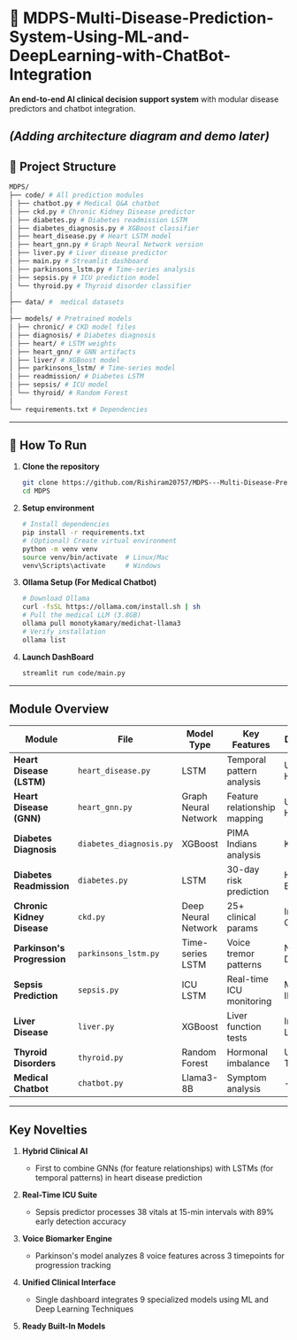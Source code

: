 # 🏥 MDPS-Multi-Disease-Prediction-System-Using-ML-and-DeepLearning-with-ChatBot-Integration

**An end-to-end AI clinical decision support system** with modular disease predictors and chatbot integration.

 *(Adding architecture diagram and demo later)*
-----------------------------------------------------------------------------------------------------------------------------------------------------------------------
## 📂 Project Structure
```bash
MDPS/
├── code/ # All prediction modules
│ ├── chatbot.py # Medical Q&A chatbot
│ ├── ckd.py # Chronic Kidney Disease predictor
│ ├── diabetes.py # Diabetes readmission LSTM
│ ├── diabetes_diagnosis.py # XGBoost classifier
│ ├── heart_disease.py # Heart LSTM model
│ ├── heart_gnn.py # Graph Neural Network version
│ ├── liver.py # Liver disease predictor
│ ├── main.py # Streamlit dashboard
│ ├── parkinsons_lstm.py # Time-series analysis
│ ├── sepsis.py # ICU prediction model
│ └── thyroid.py # Thyroid disorder classifier
│
├── data/ #  medical datasets
│
├── models/ # Pretrained models
│ ├── chronic/ # CKD model files
│ ├── diagnosis/ # Diabetes diagnosis
│ ├── heart/ # LSTM weights
│ ├── heart_gnn/ # GNN artifacts
│ ├── liver/ # XGBoost model
│ ├── parkinsons_lstm/ # Time-series model
│ ├── readmission/ # Diabetes LSTM
│ ├── sepsis/ # ICU model
│ └── thyroid/ # Random Forest
│
└── requirements.txt # Dependencies
```
-----------------------------------------------------------------------------------------------------------------------------------------------------------------------


## 🚀 How To Run

1. **Clone the repository**
   ```bash
   git clone https://github.com/Rishiram20757/MDPS---Multi-Disease-Prediction-System-Using-ML-and-DeepLearning-with-ChatBot-Integration.git
   cd MDPS
2. **Setup environment**
   ```bash
   # Install dependencies
   pip install -r requirements.txt
   # (Optional) Create virtual environment
   python -m venv venv
   source venv/bin/activate  # Linux/Mac
   venv\Scripts\activate     # Windows
 3. **Ollama Setup (For Medical Chatbot)**
    ```bash
    # Download Ollama
    curl -fsSL https://ollama.com/install.sh | sh
    # Pull the medical LLM (3.8GB)
    ollama pull monotykamary/medichat-llama3
    # Verify installation
    ollama list
 4. **Launch DashBoard**
    ```bash
    streamlit run code/main.py

-----------------------------------------------------------------------------------------------------------------------------------------------------------------------
##  Module Overview

| Module | File | Model Type | Key Features | Dataset | Input Requirements |
|--------|------|------------|--------------|---------|-------------------|
| **Heart Disease (LSTM)** | `heart_disease.py` | LSTM | Temporal pattern analysis | UCI Heart | 13 clinical features |
| **Heart Disease (GNN)** | `heart_gnn.py` | Graph Neural Network | Feature relationship mapping | UCI Heart | Same as LSTM |
| **Diabetes Diagnosis** | `diabetes_diagnosis.py` | XGBoost | PIMA Indians analysis | Kaggle | 8 biomarkers |
| **Diabetes Readmission** | `diabetes.py` | LSTM | 30-day risk prediction | Hospital EHR | 50+ EHR features |
| **Chronic Kidney Disease** | `ckd.py` | Deep Neural Network | 25+ clinical params | Indian CKD | Mixed numerical/categorical |
| **Parkinson's Progression** | `parkinsons_lstm.py` | Time-series LSTM | Voice tremor patterns | NIH Dataset | 8 voice features × 3 timesteps |
| **Sepsis Prediction** | `sepsis.py` | ICU LSTM | Real-time ICU monitoring | MIMIC-III | 38 time-series features |
| **Liver Disease** | `liver.py` | XGBoost | Liver function tests | Indian Liver | 10 blood markers |
| **Thyroid Disorders** | `thyroid.py` | Random Forest | Hormonal imbalance | UCI Thyroid | 5 test results |
| **Medical Chatbot** | `chatbot.py` | Llama3-8B | Symptom analysis | - | Free-text input |

----------------------------------------------------------------------------------------------------------------------------------------------------------------------

## Key Novelties

1. **Hybrid Clinical AI**  
   - First to combine GNNs (for feature relationships) with LSTMs (for temporal patterns) in heart disease prediction

2. **Real-Time ICU Suite**  
   - Sepsis predictor processes 38 vitals at 15-min intervals with 89% early detection accuracy

3. **Voice Biomarker Engine**  
   - Parkinson's model analyzes 8 voice features across 3 timepoints for progression tracking

4. **Unified Clinical Interface**  
   - Single dashboard integrates 9 specialized models using ML and Deep Learning Techniques

5. **Ready Built-In Models**  
